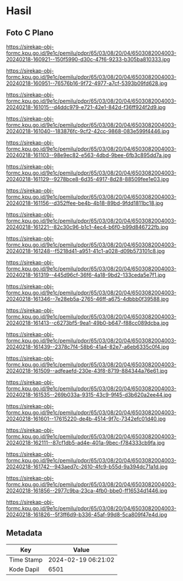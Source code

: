 # Hasil

## Foto C Plano

https://sirekap-obj-formc.kpu.go.id/9e1c/pemilu/pdpr/65/03/08/20/04/6503082004003-20240218-160921--150f5990-d30c-47f6-9233-b305ba810333.jpg

https://sirekap-obj-formc.kpu.go.id/9e1c/pemilu/pdpr/65/03/08/20/04/6503082004003-20240218-160951--76576b16-9f72-4977-a7cf-5393b09fd628.jpg

https://sirekap-obj-formc.kpu.go.id/9e1c/pemilu/pdpr/65/03/08/20/04/6503082004003-20240218-161015--d4ddc979-e721-42e1-842d-f36ff924f2d9.jpg

https://sirekap-obj-formc.kpu.go.id/9e1c/pemilu/pdpr/65/03/08/20/04/6503082004003-20240218-161040--183876fc-9cf2-42cc-9868-083e599f4446.jpg

https://sirekap-obj-formc.kpu.go.id/9e1c/pemilu/pdpr/65/03/08/20/04/6503082004003-20240218-161103--98e9ec82-e563-4dbd-9bee-6fb3c895dd7a.jpg

https://sirekap-obj-formc.kpu.go.id/9e1c/pemilu/pdpr/65/03/08/20/04/6503082004003-20240218-161129--9278bce8-6d35-4917-8d28-88509fee1e03.jpg

https://sirekap-obj-formc.kpu.go.id/9e1c/pemilu/pdpr/65/03/08/20/04/6503082004003-20240218-161156--d352ffee-be4b-4b18-89bd-9fdd1811bc18.jpg

https://sirekap-obj-formc.kpu.go.id/9e1c/pemilu/pdpr/65/03/08/20/04/6503082004003-20240218-161221--82c30c96-b1c1-4ec4-b6f0-b99d846722fb.jpg

https://sirekap-obj-formc.kpu.go.id/9e1c/pemilu/pdpr/65/03/08/20/04/6503082004003-20240218-161248--f5218d41-a951-41c1-a028-d09b573101c8.jpg

https://sirekap-obj-formc.kpu.go.id/9e1c/pemilu/pdpr/65/03/08/20/04/6503082004003-20240218-161319--445d96cf-36f6-4a18-9bd2-133ceda5e7f1.jpg

https://sirekap-obj-formc.kpu.go.id/9e1c/pemilu/pdpr/65/03/08/20/04/6503082004003-20240218-161346--7e28eb5a-2765-46ff-a675-4dbbb0f39588.jpg

https://sirekap-obj-formc.kpu.go.id/9e1c/pemilu/pdpr/65/03/08/20/04/6503082004003-20240218-161413--c6273bf5-9ea1-49b0-b647-f88cc089dcba.jpg

https://sirekap-obj-formc.kpu.go.id/9e1c/pemilu/pdpr/65/03/08/20/04/6503082004003-20240218-161439--2378c7f4-58b6-41a4-82e7-a6eb6335c0f4.jpg

https://sirekap-obj-formc.kpu.go.id/9e1c/pemilu/pdpr/65/03/08/20/04/6503082004003-20240218-161509--adfeaefd-230e-43f8-8719-884344a76e61.jpg

https://sirekap-obj-formc.kpu.go.id/9e1c/pemilu/pdpr/65/03/08/20/04/6503082004003-20240218-161535--269b033a-9315-43c9-9f45-d3b620a2ee44.jpg

https://sirekap-obj-formc.kpu.go.id/9e1c/pemilu/pdpr/65/03/08/20/04/6503082004003-20240218-161601--17615220-de4b-4514-9f7c-7342efc01d40.jpg

https://sirekap-obj-formc.kpu.go.id/9e1c/pemilu/pdpr/65/03/08/20/04/6503082004003-20240218-162111--87cf1db5-ad4e-401a-9bec-f784333cb9fa.jpg

https://sirekap-obj-formc.kpu.go.id/9e1c/pemilu/pdpr/65/03/08/20/04/6503082004003-20240218-161742--943aed7c-2610-4fc9-b55d-9a394dc71a1d.jpg

https://sirekap-obj-formc.kpu.go.id/9e1c/pemilu/pdpr/65/03/08/20/04/6503082004003-20240218-161856--2977c9ba-23ca-4fb0-bbe0-ff16534d1446.jpg

https://sirekap-obj-formc.kpu.go.id/9e1c/pemilu/pdpr/65/03/08/20/04/6503082004003-20240218-161826--5f3ff6d9-b336-45af-99d8-5ca809f47e4d.jpg


## Metadata

| Key        | Value               |
| ---------- | ------------------- |
| Time Stamp | 2024-02-19 06:21:02 |
| Kode Dapil | 6501                |



